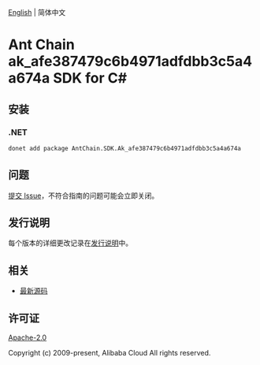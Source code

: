 [English](README.md) | 简体中文

# Ant Chain ak_afe387479c6b4971adfdbb3c5a4a674a SDK for C#

## 安装

### .NET

```bash
donet add package AntChain.SDK.Ak_afe387479c6b4971adfdbb3c5a4a674a
```

## 问题

[提交 Issue](https://github.com/alipay/antchain-openapi-prod-sdk/issues/new)，不符合指南的问题可能会立即关闭。

## 发行说明

每个版本的详细更改记录在[发行说明](./ChangeLog.txt)中。

## 相关

* [最新源码](https://github.com/antchain-openapi-prod-sdk)

## 许可证

[Apache-2.0](http://www.apache.org/licenses/LICENSE-2.0)

Copyright (c) 2009-present, Alibaba Cloud All rights reserved.
